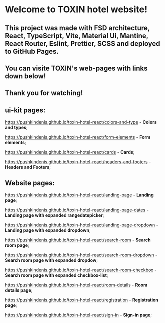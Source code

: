 # Welcome to TOXIN hotel website!

## This project was made with FSD architecture, React, TypeScript, Vite, Material Ui, Mantine, React Router, Eslint, Prettier, SCSS and deployed to GitHub Pages.

## You can visite TOXIN's web-pages with links down below!

## Thank you for watching!

## ui-kit pages:

<https://pushkindenis.github.io/toxin-hotel-react/colors-and-type> - **Colors and types**;

<https://pushkindenis.github.io/toxin-hotel-react/form-elements> - **Form elements**;

<https://pushkindenis.github.io/toxin-hotel-react/cards> - **Cards**;

<https://pushkindenis.github.io/toxin-hotel-react/headers-and-footers> - **Headers and Footers**;

## Website pages:

<https://pushkindenis.github.io/toxin-hotel-react/landing-page> - **Landing page**;

<https://pushkindenis.github.io/toxin-hotel-react/landing-page-dates> - **Landing page with expanded rangedatepicker**;

<https://pushkindenis.github.io/toxin-hotel-react/landing-page-dropdown> - **Landing page with expanded dropdown**;

<https://pushkindenis.github.io/toxin-hotel-react/search-room> - **Search room page**;

<https://pushkindenis.github.io/toxin-hotel-react/search-room-dropdown> - **Search room page with expanded dropdow**;

<https://pushkindenis.github.io/toxin-hotel-react/search-room-checkbox> - **Search room page with expanded
checkbox-list**;

<https://pushkindenis.github.io/toxin-hotel-react/room-details> - **Room details page**;

<https://pushkindenis.github.io/toxin-hotel-react/registration> - **Registration page**;

<https://pushkindenis.github.io/toxin-hotel-react/sign-in> - **Sign-in page**;
